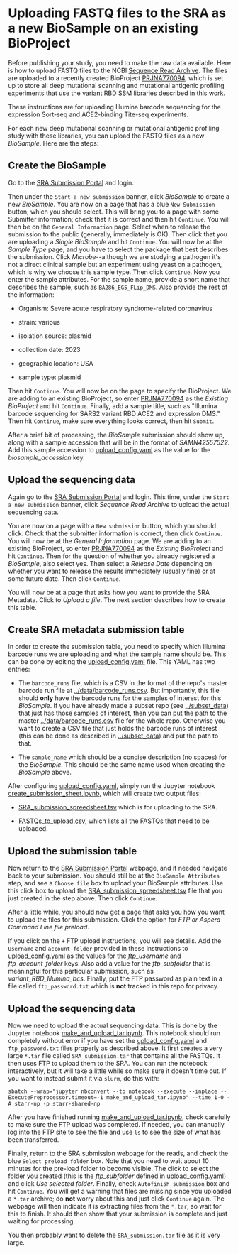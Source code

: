 # Uploading FASTQ files to the SRA as a new BioSample on an existing BioProject

Before publishing your study, you need to make the raw data available.
Here is how to upload FASTQ files to the NCBI [Sequence Read Archive](https://www.ncbi.nlm.nih.gov/sra).
The files are uploaded to a recently created BioProject [PRJNA770094](https://www.ncbi.nlm.nih.gov/bioproject/PRJNA770094), which is set up to store all deep mutational scanning and mutational antigenic profiling experiments that use the variant RBD SSM libraries described in this work.

These instructions are for uploading Illumina barcode sequencing for the expression Sort-seq and ACE2-binding Tite-seq experiments.

For each new deep mutational scanning or mutational antigenic profiling study with these libraries, you can upload the FASTQ files as a new *BioSample*.
Here are the steps:

## Create the BioSample
Go to the [SRA Submission Portal](https://submit.ncbi.nlm.nih.gov/subs/) and login.

Then under the `Start a new submission` banner, click *BioSample* to create a new *BioSample*.
You are now on a page that has a blue `New Submission` button, which you should select.
This will bring you to a page with some Submitter information; check that it is correct and then hit `Continue`.
You will then be on the `General Information` page.
Select when to release the submission to the public (generally, immediately is OK).
Then click that you are uploading a *Single BioSample* and hit `Continue`.
You will now be at the *Sample Type* page, and you have to select the package that best describes the submission.
Click *Microbe*--although we are studying a pathogen it's not a direct clinical sample but an experiment using yeast on a pathogen, which is why we choose this sample type.
Then click `Continue`.
Now you enter the sample attributes.
For the sample name, provide a short name that describes the sample, such as `BA286_EG5_FLip_DMS`.
Also provide the rest of the information:

  - Organism: Severe acute respiratory syndrome-related coronavirus

  - strain: various

  - isolation source: plasmid

  - collection date: 2023

  - geographic location: USA

  - sample type: plasmid

Then hit `Continue`.
You will now be on the page to specify the BioProject.
We are adding to an existing BioProject, so enter [PRJNA770094](https://www.ncbi.nlm.nih.gov/bioproject/PRJNA770094) as the *Existing BioProject* and hit `Continue`.
Finally, add a sample title, such as "Illumina barcode sequencing for SARS2 variant RBD ACE2 and expression DMS."
Then hit `Continue`, make sure everything looks correct, then hit `Submit`.

After a brief bit of processing, the *BioSample* submission should show up, along with a sample accession that will be in the format of *SAMN42557522*.
Add this sample accession to [upload_config.yaml](upload_config.yaml) as the value for the *biosample_accession* key.

## Upload the sequencing data
Again go to the [SRA Submission Portal](https://submit.ncbi.nlm.nih.gov/subs/) and login.
This time, under the `Start a new submission` banner, click *Sequence Read Archive* to upload the actual sequencing data.

You are now on a page with a `New submission` button, which you should click.
Check that the submitter information is correct, then click `Continue`.
You will now be at the *General Information* page.
We are adding to an existing BioProject, so enter [PRJNA770094](https://www.ncbi.nlm.nih.gov/bioproject/PRJNA770094) as the *Existing BioProject* and hit `Continue`.
Then for the question of whether you already registered a *BioSample*, also select yes.
Then select a *Release Date* depending on whether you want to release the results immediately (usually fine) or at some future date.
Then click `Continue`.

You will now be at a page that asks how you want to provide the SRA Metadata.
Click to *Upload a file*.
The next section describes how to create this table.

## Create SRA metadata submission table
In order to create the submission table, you need to specify which Illumina barcode runs we are uploading and what the sample name should be.
This can be done by editing the [upload_config.yaml](upload_config.yaml) file.
This YAML has two entries:

 - The `barcode_runs` file, which is a CSV in the format of the repo's master barcode run file at [../data/barcode_runs.csv](../data/barcode_runs.csv). But importantly, this file should **only** have the barcode runs for the samples of interest for this *BioSample*. If you have already made a subset repo (see [../subset_data](../subset_data)) that just has those samples of interest, then you can put the path to the master [../data/barcode_runs.csv](../data/barcode_runs.csv) file for the whole repo. Otherwise you want to create a CSV file that just holds the barcode runs of interest (this can be done as described in [../subset_data](subset_data)) and put the path to that.

 - The `sample_name` which should be a concise description (no spaces) for the *BioSample*. This should be the same name used when creating the *BioSample* above.

After configuring [upload_config.yaml](upload_config.yaml), simply run the Jupyter notebook [create_submission_sheet.ipynb](create_submission_sheet.ipynb), which will create two output files:

  - [SRA_submission_spreedsheet.tsv](SRA_submission_spreedsheet.tsv) which is for uploading to the SRA.

  - [FASTQs_to_upload.csv](FASTQs_to_upload.csv), which lists all the FASTQs that need to be uploaded.

## Upload the submission table
Now return to the [SRA Submission Portal](https://submit.ncbi.nlm.nih.gov/subs/sra/) webpage, and if needed navigate back to your submission.
You should still be at the `BioSample Attributes` step, and see a `Choose file` box to upload your BioSample attributes.
Use this click box to upload the [SRA_submission_spreedsheet.tsv](SRA_submission_spreedsheet.tsv) file that you just created in the step above.
Then click `Continue`.

After a little while, you should now get a page that asks you how you want to upload the files for this submission.
Click the option for *FTP or Aspera Command Line file preload*.

If you click on the `+` FTP upload instructions, you will see details.
Add the `Username` and `account folder` provided in these instructions to [upload_config.yaml](upload_config.yaml) as the values for the *ftp_username* and *ftp_account_folder* keys.
Also add a value for the *ftp_subfolder* that is meaningful for this particular submission, such as *variant_RBD_Illumina_bcs*.
Finally, put the FTP password as plain text in a file called `ftp_password.txt` which is **not** tracked in this repo for privacy.

## Upload the sequencing data
Now we need to upload the actual sequencing data.
This is done by the Jupyter notebook [make_and_upload_tar.ipynb](make_and_upload_tar.ipynb).
This notebook should run completely without error if you have set the [upload_config.yaml](upload_config.yaml) and `ftp_password.txt` files properly as described above.
It first creates a very large `*.tar` file called `SRA_submission.tar` that contains all the FASTQs.
It then uses FTP to upload them to the SRA.
You can run the notebook interactively, but it will take a little while so make sure it doesn't time out.
If you want to instead submit it via `slurm`, do this with:

    sbatch --wrap="jupyter nbconvert --to notebook --execute --inplace --ExecutePreprocessor.timeout=-1 make_and_upload_tar.ipynb" --time 1-0 -A starr-np -p starr-shared-np

After you have finished running [make_and_upload_tar.ipynb](make_and_upload_tar.ipynb), check carefully to make sure the FTP upload was completed.
If needed, you can manually log into the FTP site to see the file and use `ls` to see the size of what has been transferred.

Finally, return to the SRA submission webpage for the reads, and check the blue `Select preload folder` box.
Note that you need to wait about 10 minutes for the pre-load folder to become visible.
The click to select the folder you created (this is the *ftp_subfolder* defined in [upload_config.yaml](upload_config.yaml)) and click *Use selected folder*.
Finally, check `Autofinish submission` box and hit `Continue`.
You will get a warning that files are missing since you uploaded a `*.tar` archive; do **not** worry about this and just click `Continue` again.
The webpage will then indicate it is extracting files from the `*.tar`, so wait for this to finish.
It should then show that your submission is complete and just waiting for processing.

You then probably want to delete the `SRA_submission.tar` file as it is very large.

